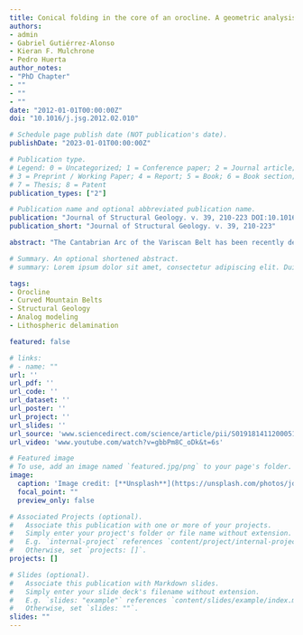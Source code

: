 ```yaml
---
title: Conical folding in the core of an orocline. A geometric analysis from the Cantabrian Arc (Variscan Belt of NW Iberia)
authors:
- admin
- Gabriel Gutiérrez-Alonso
- Kieran F. Mulchrone
- Pedro Huerta
author_notes:
- "PhD Chapter"
- ""
- ""
- ""
date: "2012-01-01T00:00:00Z"
doi: "10.1016/j.jsg.2012.02.010"

# Schedule page publish date (NOT publication's date).
publishDate: "2023-01-01T00:00:00Z"

# Publication type.
# Legend: 0 = Uncategorized; 1 = Conference paper; 2 = Journal article;
# 3 = Preprint / Working Paper; 4 = Report; 5 = Book; 6 = Book section;
# 7 = Thesis; 8 = Patent
publication_types: ["2"]

# Publication name and optional abbreviated publication name.
publication: "Journal of Structural Geology. v. 39, 210-223 DOI:10.1016/j.jsg.2012.02.010"
publication_short: "Journal of Structural Geology. v. 39, 210-223"

abstract: "The Cantabrian Arc of the Variscan Belt has been recently defined as a true orocline, constraining kinematics and deformation timing. This curved sector of the orogenic belt is characterized by two different fold sets: (1) one runs parallel to the outcrops of the main thrusts and describes a horseshoe shape concave towards the east, and (2) another is radial to the arc. A detailed geometric study of the fold interference patterns in the Cantabrian Arc revealed the conical nature of the folds belonging to the radial set. These conical folds developed with different geometrical characteristics (semi-apical angles and axis attitudes) depending on the initial orientation and geometry of the folded surfaces. They are interpreted to result from a vertical axis rotation during oroclinal buckling of the Variscan Belt in NW Iberia. This study of conical folds in the Cantabrian Arc highlights that conical folds in curved orogenic arcs are a powerful tool for establishing the sequence of tectonic events because interference patterns due to vertical axis secondary differential rotations provide unique geometrical characteristics observed in the Cantabrian Arc that can be extrapolated to other oroclines."

# Summary. An optional shortened abstract.
# summary: Lorem ipsum dolor sit amet, consectetur adipiscing elit. Duis posuere tellus ac convallis placerat. Proin tincidunt magna sed ex sollicitudin condimentum.

tags:
- Orocline
- Curved Mountain Belts
- Structural Geology
- Analog modeling
- Lithospheric delamination

featured: false

# links:
# - name: ""
url: ''
url_pdf: ''
url_code: ''
url_dataset: ''
url_poster: ''
url_project: ''
url_slides: ''
url_source: 'www.sciencedirect.com/science/article/pii/S019181411200051X'
url_video: 'www.youtube.com/watch?v=gbbPm8C_oDk&t=6s'

# Featured image
# To use, add an image named `featured.jpg/png` to your page's folder. 
image:
  caption: 'Image credit: [**Unsplash**](https://unsplash.com/photos/jdD8gXaTZsc)'
  focal_point: ""
  preview_only: false

# Associated Projects (optional).
#   Associate this publication with one or more of your projects.
#   Simply enter your project's folder or file name without extension.
#   E.g. `internal-project` references `content/project/internal-project/index.md`.
#   Otherwise, set `projects: []`.
projects: []

# Slides (optional).
#   Associate this publication with Markdown slides.
#   Simply enter your slide deck's filename without extension.
#   E.g. `slides: "example"` references `content/slides/example/index.md`.
#   Otherwise, set `slides: ""`.
slides: ""
---
```

